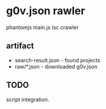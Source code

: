 g0v.json rawler
==========

phantomjs main.js
lsc crawler


artifact
----------
 * search-result.json - found projects
 * raw/*.json - downloaded g0v.json


TODO
----------

script integration.
